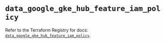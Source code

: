 # `data_google_gke_hub_feature_iam_policy`

Refer to the Terraform Registry for docs: [`data_google_gke_hub_feature_iam_policy`](https://registry.terraform.io/providers/hashicorp/google/6.22.0/docs/data-sources/gke_hub_feature_iam_policy).
